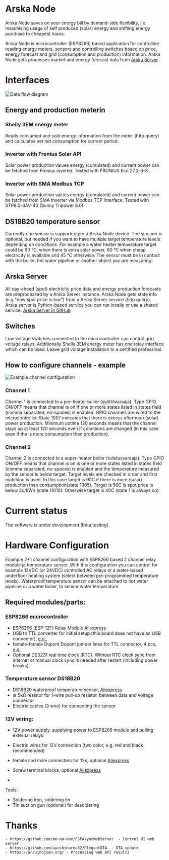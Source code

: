 # Arska Node
Arska Node saves on your energy bill by demand-side flexibility, i.e. maximising usage of self produced (solar) energy and shifting energy purchase to cheapest hours.

Arska Node is microcontroller (ESP8266) based application for controlline reading energy meters, sensors and controlling switches based on price, energy forecast and grid (consumption and production) information. Arska Node gets processes market and energy forecast data from [Arska Server](https://github.com/Netgalleria/arska-server) .


# Interfaces

![Data flow diagram](https://github.com/Netgalleria/arska-node/blob/main/docs/img/Arska%20Node%20and%20Server%20all-in-one%20diagram.png?raw=true)

## Energy and production meterin

### Shelly 3EM energy meter
Reads consumed and sold energy information from the meter (http query) and calculates net net consumption for current period.

### Inverter with Fronius Solar API
Solar power production values energy (cumulated) and current power can be fetched from Fronius inverter. Tested with FRONIUS Eco 27.0-3-S .

### Inverter with SMA Modbus TCP
Solar power production values energy (cumulated) and current power can be fetched from SMA Inverter via Modbus TCP interface. Tested with STP8.0-3AV-40 (Sunny Tripower 8.0).

## DS18B20 temperature sensor 
Currently one sensor is supported per a Arska Node device. The sensoer is optional, but needed if you want to have multiple target temperature levels depending on conditions. For example a water heater temperature target could be 90 °C, when there is extra solar power, 60 °C when cheap electricity is available and 45 °C otherwise. The sensor must be in contact with the boiler, hot water pipeline or another object you are measuring. 

## Arska Server
All day-ahead (spot) electricity price data and energy production forecasts are preprocessed by a Arska Server instance. Arska Node gets state info (e.g "now spot price is low") from a Arska Server service (http query). Arska server is Python-based service you can run  locally or use a shared service. [Arska Server in GitHub](https://github.com/Netgalleria/arska-server)


## Switches
Low voltage switches connected to the microcontroller can control grid voltage relays. Additionally Shelly 3EM energy meter has one relay interface which can be used. Leave grid voltage installation to a certified professinal. 

## How to configure channels - example

![Example channel configuration](https://github.com/Netgalleria/arska-node/blob/main/docs/img/ArskaNode-channelconfig.png?raw=true)

### Channel 1
Channel 1 is connected to a pre-heater boiler (syöttövaraaja). Type GPIO ON/OFF means that channel is on if one or more states listed in states field (comma separated, no-spaces) is enabled. GPIO channels are wired to the microcontroller. State 1007 indicates that there is excess afternoon (solar) power production. Minimum uotime 120 seconds means that the channel stays up at least 120 seconds even if conditions are changed (in this case even if the is more consumption than production).

### Channel 2 
Channel 2 is connected to a super-heater boiler (tulistusvaraaja). Type GPIO ON/OFF means that channel is on is one or more states listed in states field (comma separated, no-spaces) is enabled and the temperature measured by the sensor is below target. Target levels are checked in order and first matching is used. In this case target is 90C if there is more (solar) production than consumption(state 1005). Target is 50C is spot price is below 2c/kWh (state 11010). Otherwise target is 40C (state 1 is always on)





# Current status
The software is under development (beta testing)

# Hardware Configuration
Example 2+1 channel configuration with ESP8266  based 2 channel relay module ja temperature sensor. With this configuration you can control for example 12VDC (or 24VDC) controlled AC relays or a water-based underfloor heating system (select between pre-programmed temperature levels). Waterproof temperature sensor can be attached to hot water pipeline or a water boiler, to sensor water temperature.

## Required modules/parts:
### ESP8266 microcontroller 
- ESP8266 (ESP-12F) Relay Module [Aliexpress](https://www.aliexpress.com/item/1005001908708140.html)
- USB to TTL converter for initial setup (this board does not have an USB connector), [e.g.](https://www.aliexpress.com/item/32529737466.html?), 
- female-female Dupont Dupont jumper lines for TTL connector, 4 pcs, [e.g.](https://www.aliexpress.com/item/1005003007413890.html)
- Optional DS3231 real time clock (RTC). Without RTC clock sync from internet or manual clock sync is needed after restart (including power breaks).

### Temperature sensor DS18B20
- DS18B20 waterproof temperature sensor, [Aliexpress](https://www.aliexpress.com/item/4000550061662.html)
- ≅ 5kΩ resistor for 1-wire pull-up resistor, between data and voltage connector
- Electric cables (3 wire) for connecting the sensor

### 12V wiring:
- 12V power supply, supplying power to ESP8266 module and pulling external relays
- Electric wires for 12V connection (two color, e.g. red and black recommended)
- female and male connecters for 12V, optional [Aliexpress](https://www.aliexpress.com/item/4000085878441.html)
- Screw terminal blocks, optional [Aliexpress](https://www.aliexpress.com/item/32939185688.html)





- 
 
 Tools:
 - Soldering iron, soldering tin
 - Tin suction gun (optional) for desoldering



# Thanks
    - https://github.com/me-no-dev/ESPAsyncWebServer  - Control UI web server
    - https://github.com/ayushsharma82/ElegantOTA  - OTA update
    - https://arduinojson.org/ - Processing web API results 